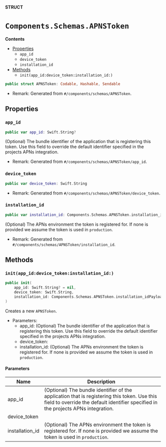 **STRUCT**

# `Components.Schemas.APNSToken`

**Contents**

- [Properties](#properties)
  - `app_id`
  - `device_token`
  - `installation_id`
- [Methods](#methods)
  - `init(app_id:device_token:installation_id:)`

```swift
public struct APNSToken: Codable, Hashable, Sendable
```

- Remark: Generated from `#/components/schemas/APNSToken`.

## Properties
### `app_id`

```swift
public var app_id: Swift.String?
```

(Optional) The bundle identifier of the application that is registering this token. Use this field to override the default identifier specified in the projects APNs integration.

- Remark: Generated from `#/components/schemas/APNSToken/app_id`.

### `device_token`

```swift
public var device_token: Swift.String
```

- Remark: Generated from `#/components/schemas/APNSToken/device_token`.

### `installation_id`

```swift
public var installation_id: Components.Schemas.APNSToken.installation_idPayload?
```

(Optional) The APNs environment the token is registered for. If none is provided we assume the token is used in `production`.

- Remark: Generated from `#/components/schemas/APNSToken/installation_id`.

## Methods
### `init(app_id:device_token:installation_id:)`

```swift
public init(
    app_id: Swift.String? = nil,
    device_token: Swift.String,
    installation_id: Components.Schemas.APNSToken.installation_idPayload? = nil
)
```

Creates a new `APNSToken`.

- Parameters:
  - app_id: (Optional) The bundle identifier of the application that is registering this token. Use this field to override the default identifier specified in the projects APNs integration.
  - device_token:
  - installation_id: (Optional) The APNs environment the token is registered for. If none is provided we assume the token is used in `production`.

#### Parameters

| Name | Description |
| ---- | ----------- |
| app_id | (Optional) The bundle identifier of the application that is registering this token. Use this field to override the default identifier specified in the projects APNs integration. |
| device_token |  |
| installation_id | (Optional) The APNs environment the token is registered for. If none is provided we assume the token is used in `production`. |